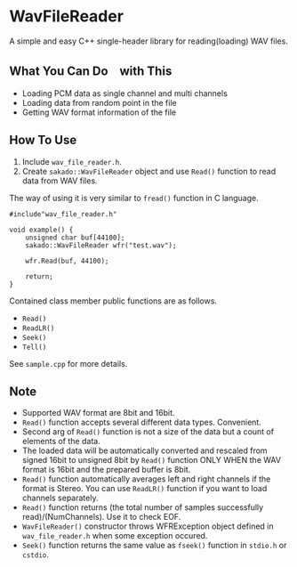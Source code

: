# WavFileReader
A simple and easy C++ single-header library for reading(loading) WAV files. 

## What You Can Do　with This
* Loading PCM data as single channel and multi channels 
* Loading data from random point in the file 
* Getting WAV format information of the file 

## How To Use
1. Include `wav_file_reader.h`.  
1. Create `sakado::WavFileReader` object and use `Read()` function to read data from WAV files.  

The way of using it is very similar to  `fread()` function in C language.  
```
#include"wav_file_reader.h"

void example() {
	unsigned char buf[44100];
	sakado::WavFileReader wfr("test.wav");
	
	wfr.Read(buf, 44100);

	return;
}
```
Contained class member public functions are as follows.

* `Read()`
* `ReadLR()`
* `Seek()`
* `Tell()`  

See `sample.cpp` for more details.

## Note
* Supported WAV format are 8bit and 16bit.
* `Read()` function accepts several different data types. Convenient.
* Second arg of `Read()` function is not a size of the data but a count of elements of the data.
* The loaded data will be automatically converted and rescaled from signed 16bit to unsigned 8bit by `Read()` function ONLY WHEN the WAV format is 16bit and the prepared buffer is 8bit.
* `Read()` function automatically averages left and right channels if the format is Stereo. You can use `ReadLR()` function if you want to load channels separately.
* `Read()` function returns (the total number of samples successfully read)/(NumChannels). Use it to check EOF.
* `WavFileReader()` constructor throws WFRException object defined in `wav_file_reader.h` when some exception occured.
* `Seek()` function returns the same value as `fseek()` function in `stdio.h` or `cstdio`.

